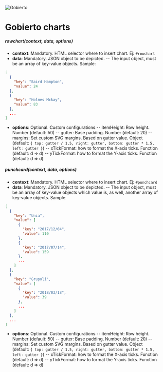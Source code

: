 ![Gobierto](https://gobierto.es/assets/logo_gobierto.png)

# Gobierto charts

##### rowchart(context, data, *options*)
- **context**: Mandatory. HTML selector where to insert chart. Ej: `#rowchart`
- **data**: Mandatory. JSON object to be depicted.
-- The input object, must be an array of key-value objects. Sample:
```json
[
  {
    "key": "Baird Hampton",
    "value": 24
  },
  {
    "key": "Holmes Mckay",
    "value": 83
  },
  ...
]
```
- **options**: Optional. Custom configurations
-- itemHeight: Row height. Number (default: 50)
-- gutter: Base padding. Number (default: 20)
-- margins: Set custom SVG margins. Based on gutter value. Object (default: `{
	    top: gutter / 1.5,
	    right: gutter,
	    bottom: gutter * 1.5,
	    left: gutter
	  }`)
-- xTickFormat: how to format the X-axis ticks. Function (default: d => d)
-- yTickFormat: how to format the Y-axis ticks. Function (default: d => d)

##### punchcard(context, data, *options*)
- **context**: Mandatory. HTML selector where to insert chart. Ej: `#punchcard`
- **data**: Mandatory. JSON object to be depicted.
-- The input object, must be an array of key-value objects which value is, as well, another array of key-value objects. Sample:
```json
[
  {
    "key": "Unia",
    "value": [
      {
        "key": "2017/12/04",
        "value": 110
      },
      {
        "key": "2017/07/14",
        "value": 159
      },
      ...
    ]
  },
  {
    "key": "Grupoli",
    "value": [
      {
        "key": "2018/03/18",
        "value": 39
      },
      ...
    ]
  },
  ...
]
```
- **options**: Optional. Custom configurations
-- itemHeight: Row height. Number (default: 50)
-- gutter: Base padding. Number (default: 20)
-- margins: Set custom SVG margins. Based on gutter value. Object (default: `{
	    top: gutter / 1.5,
	    right: gutter,
	    bottom: gutter * 1.5,
	    left: gutter
	  }`)
-- xTickFormat: how to format the X-axis ticks. Function (default: d => d)
-- yTickFormat: how to format the Y-axis ticks. Function (default: d => d)
